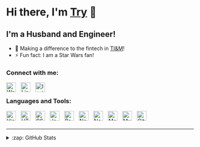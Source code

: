 # Hi there, I'm [Try](https://www.trywijono.com) 👋 

## I'm a Husband and Engineer!

- 🌱 Making a difference to the fintech in [TI&M](https://www.ti8m.ch)!
- ⚡ Fun fact: I am a Star Wars fan!

### Connect with me:

[<img align="left" alt="Website" width="26px" src="https://cdn.jsdelivr.net/gh/devicons/devicon/icons/chrome/chrome-original.svg" style="padding-right:10px;" />](https://www.trywijono.com)
&nbsp;&nbsp;
[<img align="left" alt="Linkedin" width="26px" src="https://cdn.jsdelivr.net/gh/devicons/devicon/icons/linkedin/linkedin-original.svg" style="padding-right:10px;" />](https://linkedin.com/in/try-wijono)
&nbsp;&nbsp;
[<img align="left" alt="Instagram" width="26px" src="https://cdn.jsdelivr.net/gh/devicons/devicon/icons/facebook/facebook-original.svg" style="padding-right:10px;" />](https://instagram.com/tuhrye)

### Languages and Tools:

[<img align="left" alt="Visual Studio Code" width="26px" src="https://cdn.jsdelivr.net/gh/devicons/devicon/icons/vscode/vscode-original.svg" style="padding-right:10px;" />][website]
[<img align="left" alt="HTML5" width="26px" src="https://cdn.jsdelivr.net/gh/devicons/devicon/icons/html5/html5-original.svg" style="padding-right:10px;" />][website]
[<img align="left" alt="CSS3" width="26px" src="https://cdn.jsdelivr.net/gh/devicons/devicon/icons/css3/css3-original.svg" style="padding-right:10px;" />][website]
[<img align="left" alt="JavaScript" width="26px" src="https://cdn.jsdelivr.net/gh/devicons/devicon/icons/javascript/javascript-original.svg" style="padding-right:10px;" />][website]
[<img align="left" alt="React" width="26px" src="https://cdn.jsdelivr.net/gh/devicons/devicon/icons/react/react-original.svg" style="padding-right:10px;" />][website]
[<img align="left" alt="NextJS" width="26px" src="https://cdn.jsdelivr.net/gh/devicons/devicon/icons/nextjs/nextjs-original.svg" style="padding-right:10px;" />][website]
[<img align="left" alt="Node.js" width="26px" src="https://cdn.jsdelivr.net/gh/devicons/devicon/icons/nodejs/nodejs-original.svg" style="padding-right:10px;" />][website]
[<img align="left" alt="MongoDB" width="26px" src="https://cdn.jsdelivr.net/gh/devicons/devicon/icons/mongodb/mongodb-original.svg" style="padding-right:10px;" />][website]
[<img align="left" alt="MySQL" width="26px" src="https://cdn.jsdelivr.net/gh/devicons/devicon/icons/mysql/mysql-original.svg" style="padding-right:10px;" />][website]
[<img align="left" alt="Git" width="26px" src="https://cdn.jsdelivr.net/gh/devicons/devicon/icons/git/git-original.svg" style="padding-right:10px;" />][website]


<br />
<br />

---

<details>
  <summary>:zap: GitHub Stats</summary>

  <img align="left" alt="Try's GitHub Stats" src="https://github-readme-stats.vercel.app/api?username=trryyy&count_private=true&show_icons=true&hide_border=true&theme=vue-dark" />

</details>

[website]: https://www.trywijono.com
[instagram]: https://instagram.com/tuhrye
[linkedin]: https://linkedin.com/in/try-wijono
